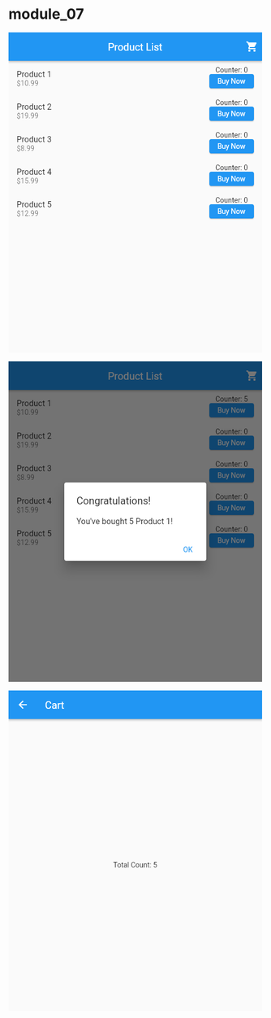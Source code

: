# module_07

![App Screenshot](https://raw.githubusercontent.com/Fahaddada47/ostad-flutter/main/ScreenShot_20230620011940.png) 

![App Screenshot](https://github.com/Fahaddada47/ostad-flutter/blob/main/ScreenShot_20230620011953.png?raw=true) 

![App Screenshot](https://github.com/Fahaddada47/ostad-flutter/blob/main/ScreenShot_20230620012005.png?raw=true) 
